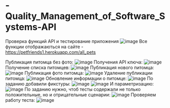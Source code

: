 # -Quality_Management_of_Software_Systems-API
Проверка функций API и тестирование приложения
![image](https://user-images.githubusercontent.com/90633901/146736199-7db4961d-5ac8-47a2-91cf-735f77eaa981.png)
Все функции отображаються на сайте -
https://petfriends1.herokuapp.com/all_pets
 
 Публикация питомца без фото:
![image](https://user-images.githubusercontent.com/90633901/146813016-6f8b945e-7e7b-4d81-ab71-1e0efdf3a268.png)
  Получения API ключа:
![image](https://user-images.githubusercontent.com/90633901/146813076-8ed078ef-1a50-437f-8d95-98ae44211e2c.png)
Получение списка питомцев:
![image](https://user-images.githubusercontent.com/90633901/146736654-c0903997-c1f4-4285-8772-685f09d8425b.png)
Публикация нового питомца:
![image](https://user-images.githubusercontent.com/90633901/146736728-4a33edc3-877a-427a-8e29-776a1226454b.png)
Публикация фото питомца:
![image](https://user-images.githubusercontent.com/90633901/146736793-3950a4ab-d00c-45dc-82f6-c41afffc3c2b.png)
Удаление публикации питомца:
![image](https://user-images.githubusercontent.com/90633901/146813217-d0f4aea1-d1db-43d6-a4e0-636b750421a0.png)
Обновление информации о питомце:
![image](https://user-images.githubusercontent.com/90633901/146736957-8ae7e682-c140-4e53-b4d9-c48008f5eb7e.png)
По заданию добавили фикстуры:
![image](https://user-images.githubusercontent.com/90633901/146737847-b5aa089d-e45f-4aed-85a5-159dbcd0933d.png)
![image](https://user-images.githubusercontent.com/90633901/146737858-345dc026-f684-4a2d-b43d-70a9f47d3dc5.png)
И параметризацию:
![image](https://user-images.githubusercontent.com/90633901/146737911-8243080c-006c-4931-accf-34d63ef4bdff.png)
По заданию нужно, чтоб тесты содержали не только положительные, но и отрицательные сценарии:
![image](https://user-images.githubusercontent.com/90633901/146737972-54fdd162-e24c-4b84-9758-567bbc503f78.png)
Проверяем работу теста:
![image](https://user-images.githubusercontent.com/90633901/146812763-fe501042-4498-468d-ac06-974c1350188f.png)
